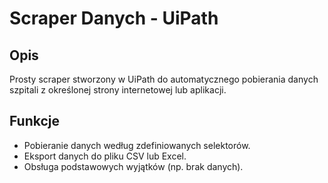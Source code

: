 # Scraper Danych - UiPath

## Opis
Prosty scraper stworzony w UiPath do automatycznego pobierania danych szpitali z określonej strony internetowej lub aplikacji.

## Funkcje
- Pobieranie danych według zdefiniowanych selektorów.
- Eksport danych do pliku CSV lub Excel.
- Obsługa podstawowych wyjątków (np. brak danych).
